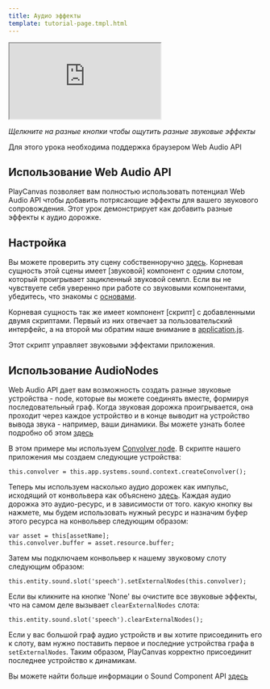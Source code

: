 ```yaml
---
title: Аудио эффекты
template: tutorial-page.tmpl.html
---
```


<iframe src="https://playcanv.as/p/1nS6AnC9/" ></iframe>

*Щелкните на разные кнопки чтобы ощутить разные звуковые эффекты*

<div class="alert alert-info">Для этого урока необходима поддержка браузером Web Audio API</div>

## Использование Web Audio API

PlayCanvas позволяет вам полностью использовать потенциал Web Audio API чтобы добавить потрясающие эффекты для вашего звукового сопровождения. Этот урок демонстрирует как добавить разные эффекты к аудио дорожке.

## Настройка

Вы можете проверить эту сцену собственноручно [здесь][1]. Корневая сущность этой сцены имеет [звуковой] компонент с одним слотом, который проигрывает зацикленный звуковой семпл. Если вы не чувствуете себя уверенно при работе со звуковыми компонентами, убедитесь, что знакомы с [основами][3].

Корневая сущность так же имеет компонент [скрипт] с добавленными двумя скриптами. Первый из них отвечает за пользовательский интерфейс, а на второй мы обратим наше внимание в <a href="https://playcanvas.com/editor/asset/4472751" target="_blank">application.js</a>.

Этот скрипт управляет звуковыми эффектами приложения.

## Использование AudioNodes

Web Audio API дает вам возможность создать разные звуковые устройства - node, которые вы можете соединять вместе, формируя последовательный граф. Когда звуковая дорожка проигрывается, она проходит через каждое устройство и в конце выводит на устройство вывода звука - например, ваши динамики. Вы можете узнать более подробно об этом [здесь][5]

В этом примере мы используем  [Convolver node][6]. В скрипте нашего приложения мы создаем следующие устройства:

~~~javascript~~~
this.convolver = this.app.systems.sound.context.createConvolver();
~~~

Теперь мы используем насколько аудио дорожек как импульс, исходящий от конвольвера как объяснено [здесь][7]. Каждая аудио дорожка это аудио-ресурс, и в зависимости от того. какую кнопку вы нажмете, мы будем использовать нужный ресурс и назначим буфер этого ресурса на конвольвер следующим образом:

~~~javascript~~~
var asset = this[assetName];
this.convolver.buffer = asset.resource.buffer;
~~~

Затем мы подключаем конвольвер к нашему звуковому слоту следующим образом:

~~~javascript~~~
this.entity.sound.slot('speech').setExternalNodes(this.convolver);
~~~

Если вы кликните на кнопке 'None' вы очистите все звуковые эффекты, что на самом деле вызывает ```clearExternalNodes``` слота:

~~~javascript~~~
this.entity.sound.slot('speech').clearExternalNodes();
~~~

Если у вас большой граф аудио устройств и вы хотите присоединить его к слоту, вам нужно поставить первое и последние устройства графа в  ```setExternalNodes```. Таким образом, PlayCanvas корректно присоединит последнее устройство к динамикам.

Вы можете найти больше информации о Sound Component API [здесь][8]

[1]: https://playcanvas.com/editor/scene/440346
[2]: /user-manual/packs/components/sound
[3]: /tutorials/beginner/basic-audio
[4]: /user-manual/packs/components/script
[5]: https://developer.mozilla.org/en-US/docs/Web/API/Web_Audio_API
[6]: https://developer.mozilla.org/en-US/docs/Web/API/ConvolverNode
[7]: https://developer.mozilla.org/en-US/docs/Web/API/ConvolverNode/buffer
[8]: /api/pc.Sound.html

